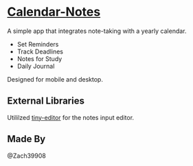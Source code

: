 # [Calendar-Notes](https://zach39908.github.io/Calendar-Notes/)
A simple app that integrates note-taking with a yearly calendar.

- Set Reminders
- Track Deadlines
- Notes for Study
- Daily Journal

Designed for mobile and desktop.

## External Libraries
Utililzed [tiny-editor](https://github.com/fvilers/tiny-editor) for the notes input editor.

## Made By
@Zach39908